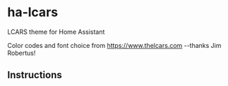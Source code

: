 # ha-lcars
LCARS theme for Home Assistant

Color codes and font choice from https://www.thelcars.com
    --thanks Jim Robertus!

## Instructions
